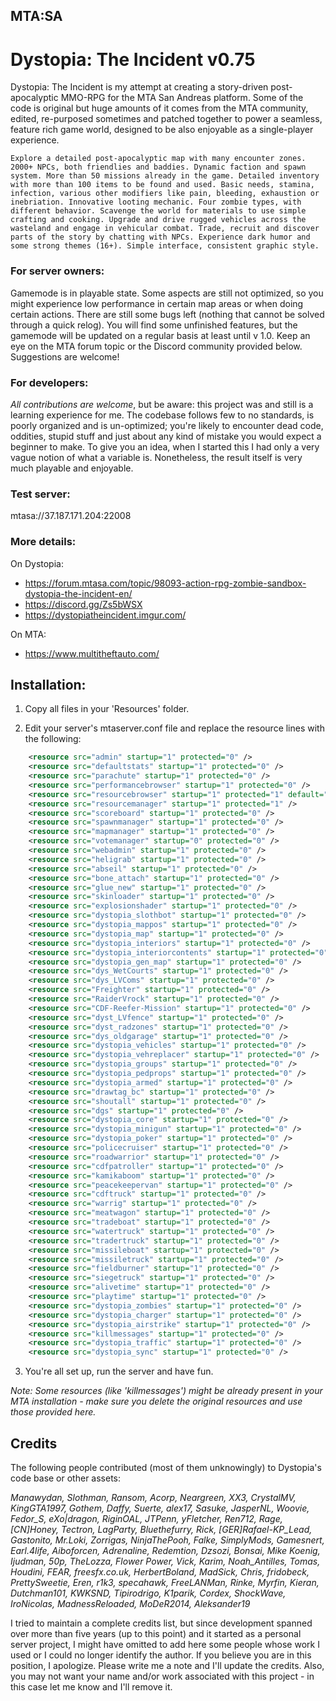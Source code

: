 ## MTA:SA 
# Dystopia: The Incident v0.75

Dystopia: The Incident is my attempt at creating a story-driven post-apocalyptic MMO-RPG for the MTA San Andreas platform.
Some of the code is original but huge amounts of it comes from the MTA community, edited, re-purposed sometimes and patched together to power a seamless, feature rich game world, designed to be also enjoyable as a single-player experience.  

```
Explore a detailed post-apocalyptic map with many encounter zones. 2000+ NPCs, both friendlies and baddies. Dynamic faction and spawn system. More than 50 missions already in the game. Detailed inventory with more than 100 items to be found and used. Basic needs, stamina, infection, various other modifiers like pain, bleeding, exhaustion or inebriation. Innovative looting mechanic. Four zombie types, with different behavior. Scavenge the world for materials to use simple crafting and cooking. Upgrade and drive rugged vehicles across the wasteland and engage in vehicular combat. Trade, recruit and discover parts of the story by chatting with NPCs. Experience dark humor and some strong themes (16+). Simple interface, consistent graphic style. 
```

### For server owners:
Gamemode is in playable state. Some aspects are still  not optimized, so you might experience low performance in certain map areas or when doing certain actions. There are still some bugs left (nothing that cannot be solved through a quick relog). You will find some unfinished features, but the gamemode will be updated on a regular basis at least until v 1.0. Keep an eye on the MTA forum topic or the Discord community provided below. Suggestions are welcome!

### For developers:
*All contributions are welcome*, but be aware: this project was and still is a learning experience for me. The codebase follows few to no standards, is poorly organized and is un-optimized; you're likely to encounter dead code, oddities, stupid stuff and just about any kind of mistake you would expect a beginner to make. To give you an idea, when I started this I had only a very vague notion of what a variable is. Nonetheless, the result itself is very much playable and enjoyable.

### Test server:
mtasa://37.187.171.204:22008

### More details:

On Dystopia:
- https://forum.mtasa.com/topic/98093-action-rpg-zombie-sandbox-dystopia-the-incident-en/
- https://discord.gg/Zs5bWSX
- https://dystopiatheincident.imgur.com/

On MTA:
- https://www.multitheftauto.com/

## Installation:
1. Copy all files in your 'Resources' folder. 

2. Edit your server's mtaserver.conf file and replace the resource lines with the following:
```xml
    <resource src="admin" startup="1" protected="0" />
    <resource src="defaultstats" startup="1" protected="0" />
    <resource src="parachute" startup="1" protected="0" />
    <resource src="performancebrowser" startup="1" protected="0" />
    <resource src="resourcebrowser" startup="1" protected="1" default="true" />
    <resource src="resourcemanager" startup="1" protected="1" />
    <resource src="scoreboard" startup="1" protected="0" />
    <resource src="spawnmanager" startup="1" protected="0" />
    <resource src="mapmanager" startup="1" protected="0" />
    <resource src="votemanager" startup="0" protected="0" />
    <resource src="webadmin" startup="1" protected="0" />
    <resource src="heligrab" startup="1" protected="0" />
    <resource src="abseil" startup="1" protected="0" />
    <resource src="bone_attach" startup="1" protected="0" />
    <resource src="glue_new" startup="1" protected="0" />
    <resource src="skinloader" startup="1" protected="0" />
    <resource src="explosionshader" startup="1" protected="0" />
    <resource src="dystopia_slothbot" startup="1" protected="0" />
    <resource src="dystopia_mappos" startup="1" protected="0" />
    <resource src="dystopia_map" startup="1" protected="0" />
    <resource src="dystopia_interiors" startup="1" protected="0" />
    <resource src="dystopia_interiorcontents" startup="1" protected="0" />
    <resource src="dystopia_gen_map" startup="1" protected="0" />
    <resource src="dys_WetCourts" startup="1" protected="0" />
    <resource src="dys_LVComs" startup="1" protected="0" />
    <resource src="Freighter" startup="1" protected="0" />
    <resource src="RaiderVrock" startup="1" protected="0" />
    <resource src="CDF-Reefer-Mission" startup="1" protected="0" />
    <resource src="dyst_LVfence" startup="1" protected="0" />
    <resource src="dyst_radzones" startup="1" protected="0" />
    <resource src="dys_oldgarage" startup="1" protected="0" />
    <resource src="dystopia_vehicles" startup="1" protected="0" />
    <resource src="dystopia_vehreplacer" startup="1" protected="0" />
    <resource src="dystopia_groups" startup="1" protected="0" />
    <resource src="dystopia_pedprops" startup="1" protected="0" />
    <resource src="dystopia_armed" startup="1" protected="0" />
    <resource src="drawtag_bc" startup="1" protected="0" />
    <resource src="shoutall" startup="1" protected="0" />
    <resource src="dgs" startup="1" protected="0" />
    <resource src="dystopia_core" startup="1" protected="0" />
    <resource src="dystopia_minigun" startup="1" protected="0" />
    <resource src="dystopia_poker" startup="1" protected="0" />
    <resource src="policecruiser" startup="1" protected="0" />
    <resource src="roadwarrior" startup="1" protected="0" />
    <resource src="cdfpatroller" startup="1" protected="0" />
    <resource src="kamikaboom" startup="1" protected="0" />
    <resource src="peacekeepervan" startup="1" protected="0" />
    <resource src="cdftruck" startup="1" protected="0" />
    <resource src="warrig" startup="1" protected="0" />
    <resource src="meatwagon" startup="1" protected="0" />
    <resource src="tradeboat" startup="1" protected="0" />
    <resource src="watertruck" startup="1" protected="0" />
    <resource src="tradertruck" startup="1" protected="0" />
    <resource src="missileboat" startup="1" protected="0" />
    <resource src="missiletruck" startup="1" protected="0" />
    <resource src="fieldburner" startup="1" protected="0" />
    <resource src="siegetruck" startup="1" protected="0" />
    <resource src="alivetime" startup="1" protected="0" />
    <resource src="playtime" startup="1" protected="0" />
    <resource src="dystopia_zombies" startup="1" protected="0" />
    <resource src="dystopia_charger" startup="1" protected="0" />
    <resource src="dystopia_airstrike" startup="1" protected="0" />
    <resource src="killmessages" startup="1" protected="0" />
    <resource src="dystopia_traffic" startup="1" protected="0" />
    <resource src="dystopia_sync" startup="1" protected="0" />
```
3. You're all set up, run the server and have fun.

_Note: Some resources (like 'killmessages') might be already present in your MTA installation - make sure you delete the original resources and use those provided here._

## Credits
The following people contributed (most of them unknowingly) to Dystopia's code base or other assets:

_Manawydan, Slothman, Ransom, Acorp, Neargreen, XX3, CrystalMV, KingGTA1997, Gothem, Daffy, Suerte, alex17, Sasuke, JasperNL, Woovie, Fedor_S, eXo|dragon, RiginOAL, JTPenn, yFletcher, Ren712, Rage, [CN]Honey, Tectron, LagParty, Bluethefurry, Rick, [GER]Rafael-KP_Lead, Gastonito, Mr.Loki, Zorrigas, NinjaThePooh, Falke, SimplyMods, Gamesnert, Earl.4life, Aiboforcen, Adrenaline, Redemtion, Dzsozi, Bonsai, Mike Koenig, Ijudman, 50p, TheLozza, Flower Power, Vick, Karim, Noah_Antilles, Tomas, Houdini, FEAR, freesfx.co.uk, HerbertBoland, MadSick, Chris, fridobeck, PrettySweetie, Eren, r1k3, specahawk, FreeLANMan, Rinke, Myrfin, Kieran, Dutchman101, KWKSND, Tipirodrigo, K1parik, Cordex, ShockWave, IroNicolas, MadnessReloaded, MoDeR2014, Aleksander19_

I tried to maintain a complete credits  list, but since development spanned over more than five years (up to this point) and it started as a personal server project, I might have omitted to add here some people whose work I used or I could no longer identify the author. If you believe you are in this position, I apologize. Please write me a note and I'll update the credits. Also, you may not want your name and/or work associated with this project - in this case let me know and I'll remove it.
